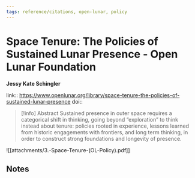 ```yaml
---
tags: reference/citations, open-lunar, policy
---
```

# Space Tenure: The Policies of Sustained Lunar Presence - Open Lunar Foundation

**Jessy Kate Schingler**


link:: https://www.openlunar.org/library/space-tenure-the-policies-of-sustained-lunar-presence
doi:: 

> [!info] Abstract
> Sustained presence in outer space requires a categorical shift in thinking, going beyond “exploration” to think instead about tenure: policies rooted in experience, lessons learned from historic engagements with frontiers, and long term thinking, in order to construct strong foundations and longevity of presence.

![[attachments/3.-Space-Tenure-(OL-Policy).pdf]]

## Notes

